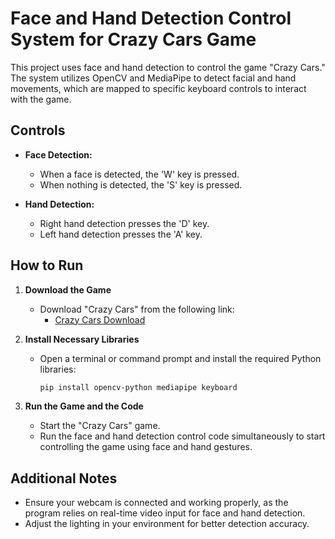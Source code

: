 # Face and Hand Detection Control System for Crazy Cars Game

This project uses face and hand detection to control the game "Crazy Cars." The system utilizes OpenCV and MediaPipe to detect facial and hand movements, which are mapped to specific keyboard controls to interact with the game.

## Controls

- **Face Detection:**
  - When a face is detected, the 'W' key is pressed.
  - When nothing is detected, the 'S' key is pressed.

- **Hand Detection:**
  - Right hand detection presses the 'D' key.
  - Left hand detection presses the 'A' key.

## How to Run

1. **Download the Game**
   - Download "Crazy Cars" from the following link:
     - [Crazy Cars Download](https://www.gametop.com/download-free-games/crazy-cars/)

2. **Install Necessary Libraries**
   - Open a terminal or command prompt and install the required Python libraries:
     ```bash
     pip install opencv-python mediapipe keyboard
     ```

3. **Run the Game and the Code**
   - Start the "Crazy Cars" game.
   - Run the face and hand detection control code simultaneously to start controlling the game using face and hand gestures.
   
## Additional Notes

- Ensure your webcam is connected and working properly, as the program relies on real-time video input for face and hand detection.
- Adjust the lighting in your environment for better detection accuracy.
